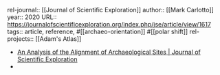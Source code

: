 rel-journal:: [[Journal of Scientific Exploration]]
author:: [[Mark Carlotto]]
year:: 2020
URL:: https://journalofscientificexploration.org/index.php/jse/article/view/1617
tags:: article, reference, #[[archaeo-orientation]] #[[polar shift]]
rel-projects:: [[Adam's Atlas]]


- [An Analysis of the Alignment of Archaeological Sites | Journal of Scientific Exploration](https://journalofscientificexploration.org/index.php/jse/article/view/1617)
-
